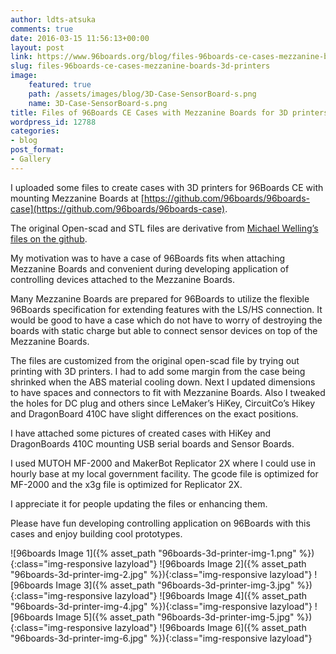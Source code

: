 ```yaml
---
author: ldts-atsuka
comments: true
date: 2016-03-15 11:56:13+00:00
layout: post
link: https://www.96boards.org/blog/files-96boards-ce-cases-mezzanine-boards-3d-printers/
slug: files-96boards-ce-cases-mezzanine-boards-3d-printers
image:
    featured: true
    path: /assets/images/blog/3D-Case-SensorBoard-s.png
    name: 3D-Case-SensorBoard-s.png
title: Files of 96Boards CE Cases with Mezzanine Boards for 3D printers
wordpress_id: 12788
categories:
- blog
post_format:
- Gallery
---
```


I uploaded some files to create cases with 3D printers for 96Boards CE with mounting Mezzanine Boards at [https://github.com/96boards/96boards-case](https://github.com/96boards/96boards-case).

The original Open-scad and STL files are derivative from [Michael Welling’s files on the github](https://github.com/mwelling).

My motivation was to have a case of 96Boards fits when attaching Mezzanine Boards and convenient during developing application of controlling devices attached to the Mezzanine Boards.

Many Mezzanine Boards are prepared for 96Boards to utilize the flexible 96Boards specification for extending features with the LS/HS connection.
It would be good to have a case which do not have to worry of destroying the boards with static charge but able to connect sensor devices on top of the Mezzanine Boards.

The files are customized from the original open-scad file by trying out printing with 3D printers. I had to add some margin from the case being shrinked when the ABS material cooling down. Next I updated dimensions to have spaces and connectors to fit with Mezzanine Boards. Also I tweaked the holes for DC plug and others since LeMaker’s HiKey, CircuitCo’s Hikey and DragonBoard 410C have slight differences on the exact positions.

I have attached some pictures of created cases with HiKey and DragonBoards 410C mounting USB serial boards and Sensor Boards.

I used MUTOH MF-2000 and MakerBot Replicator 2X where I could use in hourly base at my local government facility. The gcode file is optimized for MF-2000 and the x3g file is optimized for Replicator 2X.

I appreciate it for people updating the files or enhancing them.

Please have fun developing controlling application on 96Boards with this cases and enjoy building cool prototypes.

![96boards Image 1]({% asset_path "96boards-3d-printer-img-1.png" %}){:class="img-responsive lazyload"}
![96boards Image 2]({% asset_path "96boards-3d-printer-img-2.jpg" %}){:class="img-responsive lazyload"}
![96boards Image 3]({% asset_path "96boards-3d-printer-img-3.jpg" %}){:class="img-responsive lazyload"}
![96boards Image 4]({% asset_path "96boards-3d-printer-img-4.jpg" %}){:class="img-responsive lazyload"}
![96boards Image 5]({% asset_path "96boards-3d-printer-img-5.jpg" %}){:class="img-responsive lazyload"}
![96boards Image 6]({% asset_path "96boards-3d-printer-img-6.jpg" %}){:class="img-responsive lazyload"}
